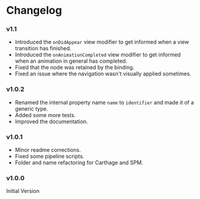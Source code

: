 # Changelog

### v1.1

- Introduced the `onDidAppear` view modifier to get informed when a view transition has finished.
- Introduced the `onAnimationCompleted` view modifier to get informed when an animation in general has completed.
- Fixed that the node was retained by the binding.
- Fixed an issue where the navigation wasn't visually applied sometimes.

### v1.0.2

- Renamed the internal property name `name` to `identifier` and made it of a generic type.
- Added some more tests.
- Improved the documentation.

### v1.0.1

- Minor readme corrections.
- Fixed some pipeline scripts.
- Folder and name refactoring for Carthage and SPM.

### v1.0.0

Initial Version